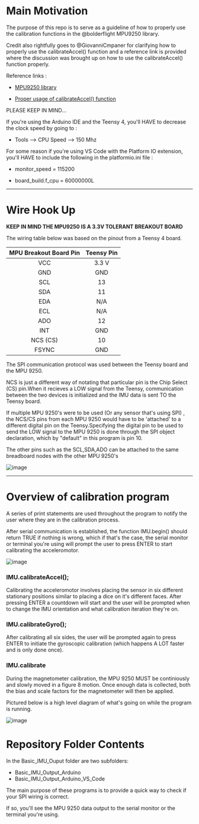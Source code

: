 # Main Motivation

The purpose of this repo is to serve as a guideline of how to properly use the calibration functions in the  @bolderflight MPU9250 library.

Credit also rightfully goes to @GiovanniCmpaner for clarifying how to properly use the calibrateAccel() function and a reference link is provided where the discussion was brought up on how to use the calibrateAccel() function properly.

Reference links :

- [MPU9250 library](https://github.com/bolderflight/MPU9250)

- [Proper usage of calibrateAccel() function](https://github.com/bolderflight/MPU9250/issues/80)

PLEASE KEEP IN MIND...

If you're using the Arduino IDE and the Teensy 4, you'll HAVE to decrease the clock speed by going to :

- Tools --> CPU Speed --> 150 Mhz

For some reason if you're using VS Code with the Platform IO extension, you'll HAVE to include the following in the platformio.ini file :

- monitor_speed = 115200

- board_build.f_cpu = 60000000L

---

# Wire Hook Up

**KEEP IN MIND THE MPU9250 IS A 3.3V TOLERANT BREAKOUT BOARD**

The wiring table below was based on the pinout from a Teensy 4 board. 

| MPU Breakout Board Pin | Teensy Pin |
| :-------------: | :-------------:|
| VCC | 3.3 V|
| GND | GND |
| SCL | 13  | 
| SDA | 11  | 
| EDA | N/A |
| ECL | N/A | 
| ADO | 12  |
| INT | GND |
| NCS (CS) | 10  |
| FSYNC | GND |

The SPI communication protocol was used between the Teensy board and the MPU 9250.

NCS is just a different way of notating that particular pin is the Chip Select (CS) pin.When it recieves a LOW signal from the Teensy, communication between the two devices is initialized and the IMU data is sent TO the Teensy board.

If multiple MPU 9250's were to be used (Or any sensor that's using SPI) , the NCS/CS pins from each MPU 9250 would have to be 'attached' to a different digital pin on the Teensy.Specifying the digital pin to be used to send the LOW signal to the MPU 9250 is done through the SPI object declaration, which by "default" in this program is pin 10.

The other pins such as the SCL,SDA,ADO can be attached to the same breadboard nodes with the other MPU 9250's

![image](https://user-images.githubusercontent.com/39348633/106200539-c0000d80-617c-11eb-84a7-ed4812c3a171.png)

---

# Overview of calibration program

A series of print statements are used throughout the program to notify the user where they are in the calibration process.

After serial communication is established, the function IMU.begin() should return TRUE if nothing is wrong, which if that's the case, the serial monitor or terminal you're using will prompt the user to press ENTER to start calibrating the acceleromotor.

![image](https://user-images.githubusercontent.com/39348633/106092802-aca95f80-60f4-11eb-85af-9a7cc119fbe6.png)

### IMU.calibrateAccel();

Calibrating the acceleromotor involves placing the sensor in six different stationary positions similar to placing a dice on it's different faces. After pressing ENTER a countdown will start and the user will be prompted when to change the IMU orientation and what calibration iteration they're on.

### IMU.calibrateGyro();

After calibrating all six sides, the user will be prompted again to press ENTER to initiate the gyroscopic calibration (which happens A LOT faster and is only done once).

### IMU.calibrate

During the magnetometer calibration, the MPU 9250 MUST be continiously and slowly moved in a figure 8 motion. Once enough data is collected, both the bias and scale factors for the magnetometer will then be applied. 

Pictured below is a high level diagram of what's going on while the program is running.

![image](https://user-images.githubusercontent.com/39348633/106216711-60642b00-6199-11eb-8dcb-70a30699cc86.png)

# Repository Folder Contents

In the Basic_IMU_Ouput folder are two subfolders:
- Basic_IMU_Output_Arduino
- Basic_IMU_Output_Arduino_VS_Code

The main purpose of these programs is to provide a quick way to check if your SPI wiring is correct.

If so, you'll see the MPU 9250 data output to the serial monitor or the terminal you're using.
